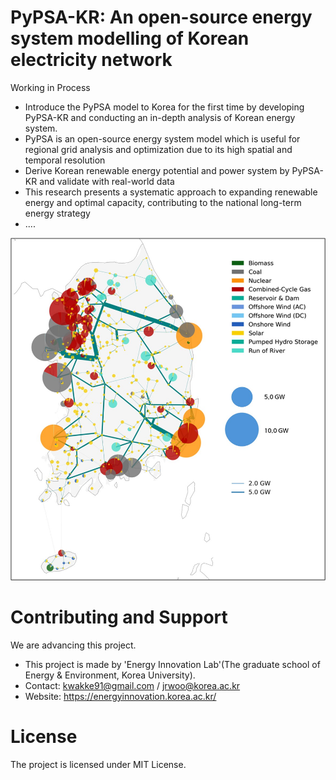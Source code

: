 # PyPSA-KR: An open-source energy system modelling of Korean electricity network

Working in Process

- Introduce the PyPSA model to Korea for the first time by developing PyPSA-KR and conducting an in-depth analysis of Korean energy system.
- PyPSA is an open-source energy system model which is useful for regional grid analysis and optimization due to its high spatial and temporal resolution
- Derive Korean renewable energy potential and power system by PyPSA-KR and validate with real-world data
- This research presents a systematic approach to expanding renewable energy and optimal capacity, contributing to the national long-term energy strategy
- ....


![PyPSA-KR Base Network](https://github.com/RogerKwak/PyPSA-KR/blob/main/Image/PyPSA-KR.jpg)

# Contributing and Support
We are advancing this project. 
-  This project is made by 'Energy Innovation Lab'(The graduate school of Energy & Environment, Korea University).
-  Contact: kwakke91@gmail.com / jrwoo@korea.ac.kr
-  Website: https://energyinnovation.korea.ac.kr/

# License

The project is licensed under MIT License.
